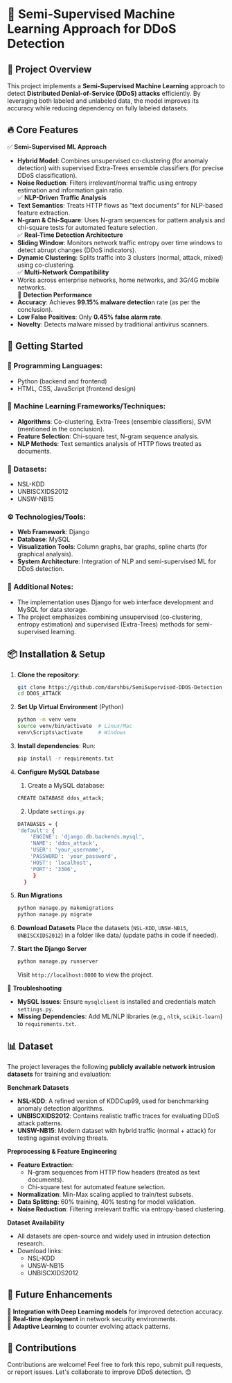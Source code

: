 # 🚀 Semi-Supervised Machine Learning Approach for DDoS Detection


## 📌 Project Overview
This project implements a **Semi-Supervised Machine Learning** approach to detect **Distributed Denial-of-Service (DDoS) attacks** efficiently. By leveraging both labeled and unlabeled data, the model improves its accuracy while reducing dependency on fully labeled datasets.

## 🔥 Core Features
✅ **Semi-Supervised ML Approach**
   - **Hybrid Model**: Combines unsupervised co-clustering (for anomaly detection) with supervised Extra-Trees ensemble classifiers (for precise DDoS classification).
   - **Noise Reduction**: Filters irrelevant/normal traffic using entropy estimation and information gain ratio.  
✅ **NLP-Driven Traffic Analysis** 
   - **Text Semantics**: Treats HTTP flows as "text documents" for NLP-based feature extraction.
   - **N-gram & Chi-Square**: Uses N-gram sequences for pattern analysis and chi-square tests for automated feature selection.  
✅ **Real-Time Detection Architecture** 
   - **Sliding Window**: Monitors network traffic entropy over time windows to detect abrupt changes (DDoS indicators).
   - **Dynamic Clustering**: Splits traffic into 3 clusters (normal, attack, mixed) using co-clustering.  
✅ **Multi-Network Compatibility** 
   - Works across enterprise networks, home networks, and 3G/4G mobile networks.  
🚨 **Detection Performance**
- **Accuracy**: Achieves **99.15% malware detectio**n rate (as per the conclusion).
- **Low False Positives**: Only **0.45% false alarm rate**.
- **Novelty**: Detects malware missed by traditional antivirus scanners.

## 🚀 Getting Started
### 📜 Programming Languages:
- Python (backend and frontend)
- HTML, CSS, JavaScript (frontend design)

### 🤖 Machine Learning Frameworks/Techniques:
- **Algorithms**: Co-clustering, Extra-Trees (ensemble classifiers), SVM (mentioned in the conclusion).
- **Feature Selection**: Chi-square test, N-gram sequence analysis.
- **NLP Methods**: Text semantics analysis of HTTP flows treated as documents.

### 📂 Datasets:
- NSL-KDD
- UNBISCXIDS2012
- UNSW-NB15

### ⚙️ Technologies/Tools:
- **Web Framework**: Django
- **Database**: MySQL
- **Visualization Tools**: Column graphs, bar graphs, spline charts (for graphical analysis).
- **System Architecture**: Integration of NLP and semi-supervised ML for DDoS detection.

### 🌟 Additional Notes:
- The implementation uses Django for web interface development and MySQL for data storage.
- The project emphasizes combining unsupervised (co-clustering, entropy estimation) and supervised (Extra-Trees) methods for semi-supervised learning.

## 📦 Installation & Setup
1. **Clone the repository**:
   ```bash
   git clone https://github.com/darshbs/SemiSupervised-DDOS-Detection  
   cd DDOS_ATTACK  
   ```
2. **Set Up Virtual Environment** (Python)
    ```bash
    python -m venv venv  
    source venv/bin/activate  # Linux/Mac  
    venv\Scripts\activate     # Windows  
   ```

3. **Install dependencies**:
Run:
   ```bash
   pip install -r requirements.txt
   ```
4. **Configure MySQL Database**
    1. Create a MySQL database:
    ```bash
    CREATE DATABASE ddos_attack;  
    ```
    2. Update `settings.py`
    ```bash
    DATABASES = {
    'default': {
        'ENGINE': 'django.db.backends.mysql',
        'NAME': 'ddos_attack',
        'USER': 'your_username',
        'PASSWORD': 'your_password',
        'HOST': 'localhost',
        'PORT': '3306',
         }
      }
      ```
5. **Run Migrations**
   ```bash
   python manage.py makemigrations  
   python manage.py migrate  
   ```
6. **Download Datasets**
   Place the datasets (`NSL-KDD`, `UNSW-NB15`, `UNBISCXIDS2012`) in a folder like data/ (update paths in code if needed).
7. **Start the Django Server**
   ```bash
   python manage.py runserver  
   ```
   Visit `http://localhost:8000` to view the project.

🚨 **Troubleshooting**
- **MySQL Issues**: Ensure `mysqlclient` is installed and credentials match `settings.py`.
- **Missing Dependencies**: Add ML/NLP libraries (e.g., `nltk`, `scikit-learn`) to `requirements.txt`.

## 📊 **Dataset**
The project leverages the following **publicly available network intrusion datasets** for training and evaluation:

**Benchmark Datasets**
- **NSL-KDD**: A refined version of KDDCup99, used for benchmarking anomaly detection algorithms.
- **UNBISCXIDS2012**: Contains realistic traffic traces for evaluating DDoS attack patterns.
- **UNSW-NB15**: Modern dataset with hybrid traffic (normal + attack) for testing against evolving threats.

**Preprocessing & Feature Engineering**
- **Feature Extraction**:
   - N-gram sequences from HTTP flow headers (treated as text documents).
   - Chi-square test for automated feature selection.
- **Normalization**: Min-Max scaling applied to train/test subsets.
- **Data Splitting**: 60% training, 40% testing for model validation.
- **Noise Reduction**: Filtering irrelevant traffic via entropy-based clustering.

**Dataset Availability**
- All datasets are open-source and widely used in intrusion detection research.
- Download links:
   - NSL-KDD
   - UNSW-NB15
   - UNBISCXIDS2012



## 🚀 Future Enhancements
🔹 **Integration with Deep Learning models** for improved detection accuracy.  
🔹 **Real-time deployment** in network security environments.  
🔹 **Adaptive Learning** to counter evolving attack patterns.  

## 🤝 Contributions
Contributions are welcome! Feel free to fork this repo, submit pull requests, or report issues. Let's collaborate to improve DDoS detection. 😊
